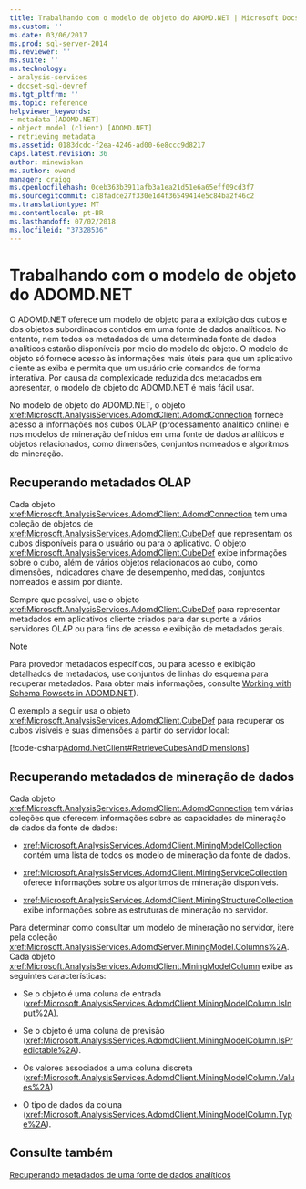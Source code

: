```yaml
---
title: Trabalhando com o modelo de objeto do ADOMD.NET | Microsoft Docs
ms.custom: ''
ms.date: 03/06/2017
ms.prod: sql-server-2014
ms.reviewer: ''
ms.suite: ''
ms.technology:
- analysis-services
- docset-sql-devref
ms.tgt_pltfrm: ''
ms.topic: reference
helpviewer_keywords:
- metadata [ADOMD.NET]
- object model (client) [ADOMD.NET]
- retrieving metadata
ms.assetid: 0183dcdc-f2ea-4246-ad00-6e8ccc9d8217
caps.latest.revision: 36
author: minewiskan
ms.author: owend
manager: craigg
ms.openlocfilehash: 0ceb363b3911afb3a1ea21d51e6a65eff09cd3f7
ms.sourcegitcommit: c18fadce27f330e1d4f36549414e5c84ba2f46c2
ms.translationtype: MT
ms.contentlocale: pt-BR
ms.lasthandoff: 07/02/2018
ms.locfileid: "37328536"
---
```

# <a name="working-with-the-adomdnet-object-model"></a>Trabalhando com o modelo de objeto do ADOMD.NET
  O ADOMD.NET oferece um modelo de objeto para a exibição dos cubos e dos objetos subordinados contidos em uma fonte de dados analíticos. No entanto, nem todos os metadados de uma determinada fonte de dados analíticos estarão disponíveis por meio do modelo de objeto. O modelo de objeto só fornece acesso às informações mais úteis para que um aplicativo cliente as exiba e permita que um usuário crie comandos de forma interativa. Por causa da complexidade reduzida dos metadados em apresentar, o modelo de objeto do ADOMD.NET é mais fácil usar.  
  
 No modelo de objeto do ADOMD.NET, o objeto <xref:Microsoft.AnalysisServices.AdomdClient.AdomdConnection> fornece acesso a informações nos cubos OLAP (processamento analítico online) e nos modelos de mineração definidos em uma fonte de dados analíticos e objetos relacionados, como dimensões, conjuntos nomeados e algoritmos de mineração.  
  
## <a name="retrieving-olap-metadata"></a>Recuperando metadados OLAP  
 Cada objeto <xref:Microsoft.AnalysisServices.AdomdClient.AdomdConnection> tem uma coleção de objetos de <xref:Microsoft.AnalysisServices.AdomdClient.CubeDef> que representam os cubos disponíveis para o usuário ou para o aplicativo. O objeto <xref:Microsoft.AnalysisServices.AdomdClient.CubeDef> exibe informações sobre o cubo, além de vários objetos relacionados ao cubo, como dimensões, indicadores chave de desempenho, medidas, conjuntos nomeados e assim por diante.  
  
 Sempre que possível, use o objeto <xref:Microsoft.AnalysisServices.AdomdClient.CubeDef> para representar metadados em aplicativos cliente criados para dar suporte a vários servidores OLAP ou para fins de acesso e exibição de metadados gerais.  
  
> [!NOTE]  
>  Para provedor metadados específicos, ou para acesso e exibição detalhados de metadados, use conjuntos de linhas do esquema para recuperar metadados. Para obter mais informações, consulte [Working with Schema Rowsets in ADOMD.NET](retrieving-metadata-working-with-schema-rowsets.md)).  
  
 O exemplo a seguir usa o objeto <xref:Microsoft.AnalysisServices.AdomdClient.CubeDef> para recuperar os cubos visíveis e suas dimensões a partir do servidor local:  
  
 [!code-csharp[Adomd.NetClient#RetrieveCubesAndDimensions](../../snippets/csharp/SQL14/adomd.net/adomd.netclient/cs/adomdexample.cs#retrievecubesanddimensions)]  
  
## <a name="retrieving-data-mining-metadata"></a>Recuperando metadados de mineração de dados  
 Cada objeto <xref:Microsoft.AnalysisServices.AdomdClient.AdomdConnection> tem várias coleções que oferecem informações sobre as capacidades de mineração de dados da fonte de dados:  
  
-   <xref:Microsoft.AnalysisServices.AdomdClient.MiningModelCollection> contém uma lista de todos os modelo de mineração da fonte de dados.  
  
-   <xref:Microsoft.AnalysisServices.AdomdClient.MiningServiceCollection> oferece informações sobre os algoritmos de mineração disponíveis.  
  
-   <xref:Microsoft.AnalysisServices.AdomdClient.MiningStructureCollection> exibe informações sobre as estruturas de mineração no servidor.  
  
 Para determinar como consultar um modelo de mineração no servidor, itere pela coleção <xref:Microsoft.AnalysisServices.AdomdServer.MiningModel.Columns%2A>. Cada objeto <xref:Microsoft.AnalysisServices.AdomdClient.MiningModelColumn> exibe as seguintes características:  
  
-   Se o objeto é uma coluna de entrada (<xref:Microsoft.AnalysisServices.AdomdClient.MiningModelColumn.IsInput%2A>).  
  
-   Se o objeto é uma coluna de previsão (<xref:Microsoft.AnalysisServices.AdomdClient.MiningModelColumn.IsPredictable%2A>).  
  
-   Os valores associados a uma coluna discreta (<xref:Microsoft.AnalysisServices.AdomdClient.MiningModelColumn.Values%2A>)  
  
-   O tipo de dados da coluna (<xref:Microsoft.AnalysisServices.AdomdClient.MiningModelColumn.Type%2A>).  
  
## <a name="see-also"></a>Consulte também  
 [Recuperando metadados de uma fonte de dados analíticos](retrieving-metadata-from-an-analytical-data-source.md)  
  
  
